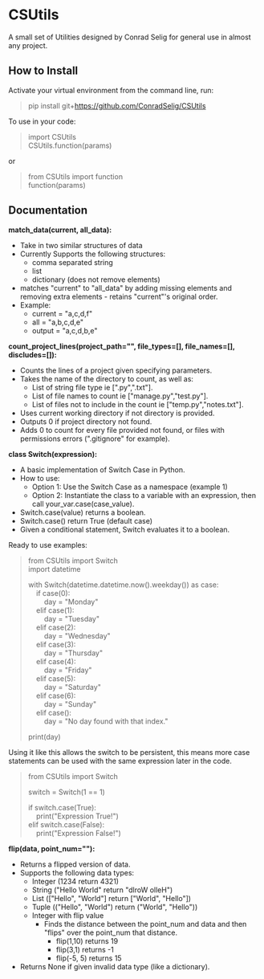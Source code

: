 # CSUtils
A small set of Utilities designed by Conrad Selig for general use in almost any project.


## How to Install

Activate your virtual environment from the command line, run:
> pip install git+https://github.com/ConradSelig/CSUtils

To use in your code:
> import CSUtils <br>
> CSUtils.function(params)

or
> from CSUtils import function <br>
> function(params)

## Documentation

**match_data(current, all_data):**

* Take in two similar structures of data
* Currently Supports the following structures:
	* comma separated string
	* list
	* dictionary (does not remove elements)
* matches "current" to "all_data" by adding missing elements and removing extra elements - retains "current"'s original order.
* Example:
	* current = "a,c,d,f"
	* all = "a,b,c,d,e"
	* output = "a,c,d,b,e"

**count_project_lines(project_path="", file_types=[], file_names=[], discludes=[]):**
* Counts the lines of a project given specifying parameters.
* Takes the name of the directory to count, as well as:
    * List of string file type ie [".py",".txt"].
    * List of file names to count ie ["manage.py","test.py"].
    * List of files not to include in the count ie ["temp.py","notes.txt"].
* Uses current working directory if not directory is provided.
* Outputs 0 if project directory not found.
* Adds 0 to count for every file provided not found, or files with permissions errors (".gitignore" for example).

**class Switch(expression):**
* A basic implementation of Switch Case in Python.
* How to use:
    * Option 1: Use the Switch Case as a namespace (example 1)
    * Option 2: Instantiate the class to a variable with an expression, then call your_var.case(case_value).
* Switch.case(value) returns a boolean.
* Switch.case() return True (default case)
* Given a conditional statement, Switch evaluates it to a boolean.<br>

Ready to use examples:
> from CSUtils import Switch <br>
> import datetime <br>
>
> with Switch(datetime.datetime.now().weekday()) as case: <br>
>   &nbsp;&nbsp;&nbsp;&nbsp;if case(0): <br>
>       &nbsp;&nbsp;&nbsp;&nbsp;&nbsp;&nbsp;&nbsp;&nbsp;day = "Monday" <br>
>   &nbsp;&nbsp;&nbsp;&nbsp;elif case(1): <br>
>       &nbsp;&nbsp;&nbsp;&nbsp;&nbsp;&nbsp;&nbsp;&nbsp;day = "Tuesday" <br>
>   &nbsp;&nbsp;&nbsp;&nbsp;elif case(2): <br>
>       &nbsp;&nbsp;&nbsp;&nbsp;&nbsp;&nbsp;&nbsp;&nbsp;day = "Wednesday" <br>
>   &nbsp;&nbsp;&nbsp;&nbsp;elif case(3): <br>
>       &nbsp;&nbsp;&nbsp;&nbsp;&nbsp;&nbsp;&nbsp;&nbsp;day = "Thursday" <br>
>   &nbsp;&nbsp;&nbsp;&nbsp;elif case(4): <br>
>       &nbsp;&nbsp;&nbsp;&nbsp;&nbsp;&nbsp;&nbsp;&nbsp;day = "Friday" <br>
>   &nbsp;&nbsp;&nbsp;&nbsp;elif case(5): <br>
>        &nbsp;&nbsp;&nbsp;&nbsp;&nbsp;&nbsp;&nbsp;&nbsp;day = "Saturday" <br>
>   &nbsp;&nbsp;&nbsp;&nbsp;elif case(6): <br>
>        &nbsp;&nbsp;&nbsp;&nbsp;&nbsp;&nbsp;&nbsp;&nbsp;day = "Sunday" <br>
>   &nbsp;&nbsp;&nbsp;&nbsp;elif case(): <br>
>        &nbsp;&nbsp;&nbsp;&nbsp;&nbsp;&nbsp;&nbsp;&nbsp;day = "No day found with that index."
>
> print(day)

Using it like this allows the switch to be persistent, this means more case statements can be used with the same expression later in the code.

> from CSUtils import Switch <br>
>
> switch = Switch(1 == 1)
>
> if switch.case(True): <br>
> &nbsp;&nbsp;&nbsp;&nbsp;print("Expression True!") <br>
> elif switch.case(False): <br>
> &nbsp;&nbsp;&nbsp;&nbsp;print("Expression False!") <br>

**flip(data, point_num=""):**
* Returns a flipped version of data.
* Supports the following data types:
    * Integer (1234 return 4321)
    * String ("Hello World" return "dlroW olleH")
    * List (["Hello", "World"] return ["World", "Hello"])
    * Tuple (("Hello", "World") return ("World", "Hello"))
    * Integer with flip value
        * Finds the distance between the point_num and data and then "flips" over the point_num that distance.
            * flip(1,10) returns 19
            * flip(3,1) returns -1
            * flip(-5, 5) returns 15 
* Returns None if given invalid data type (like a dictionary).
            

